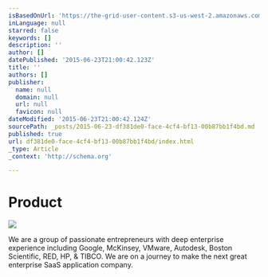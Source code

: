 ```yaml
---
isBasedOnUrl: 'https://the-grid-user-content.s3-us-west-2.amazonaws.com/3075b57e-82ee-4059-b1e4-7e431ea92d54.jpg'
inLanguage: null
starred: false
keywords: []
description: ''
author: []
datePublished: '2015-06-23T21:00:42.123Z'
title: ''
authors: []
publisher:
  name: null
  domain: null
  url: null
  favicon: null
dateModified: '2015-06-23T21:00:42.124Z'
sourcePath: _posts/2015-06-23-df381de0-face-4cf4-bf13-00b87bb1f4bd.md
published: true
url: df381de0-face-4cf4-bf13-00b87bb1f4bd/index.html
_type: Article
_context: 'http://schema.org'

---
```

# Product
![](https://the-grid-user-content.s3-us-west-2.amazonaws.com/3075b57e-82ee-4059-b1e4-7e431ea92d54.jpg)

We are a group of passionate entrepreneurs with deep enterprise experience including Google, McKinsey, VMware, Autodesk, Boston Scientific, RED, HP, & TIBCO. We are on a journey to make the next great enterprise SaaS application company.